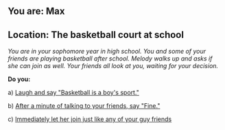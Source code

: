
## You are: Max
## Location: The basketball court at school

*You are in your sophomore year in high school. You and some of your friends are playing basketball after
school. Melody walks up and asks if she can join as well. Your friends all look at you, waiting for your
decision.*

**Do you:**

a) [Laugh and say "Basketball is a boy's sport."](/node/basketball_melody_1)

b) [After a minute of talking to your friends, say "Fine."](/node/basketball_melody_2)

c) [Immediately let her join just like any of your guy friends](/node/basketball_melody_3)